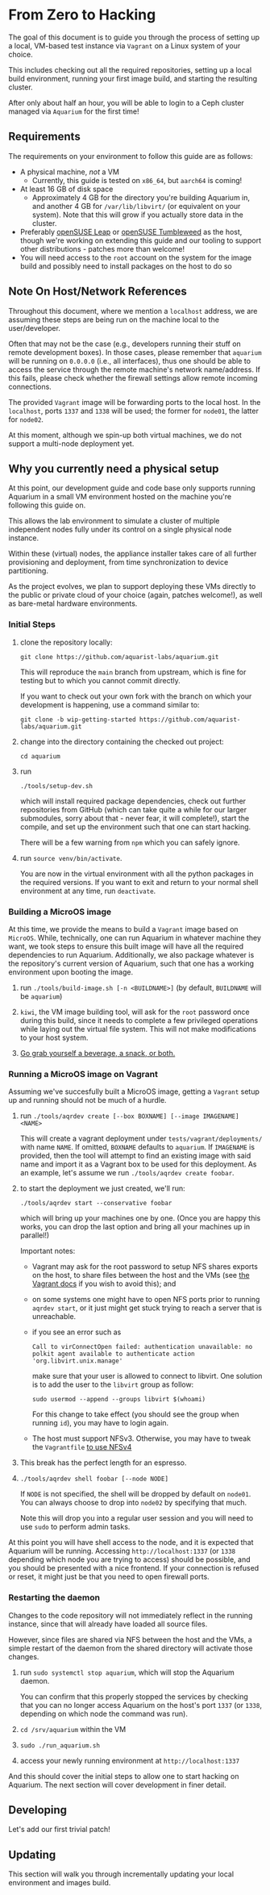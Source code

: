 # From Zero to Hacking

The goal of this document is to guide you through the process of setting
up a local, VM-based test instance via `Vagrant` on a Linux system of
your choice.

This includes checking out all the required repositories, setting up
a local build environment, running your first image build, and
starting the resulting cluster.

After only about half an hour, you will be able to login to a Ceph
cluster managed via `Aquarium` for the first time!

## Requirements

The requirements on your environment to follow this guide are as
follows:

- A physical machine, *not* a VM
  - Currently, this guide is tested on `x86_64`, but `aarch64` is
    coming!
- At least 16 GB of disk space
  - Approximately 4 GB for the directory you're building Aquarium in,
    and another 4 GB for `/var/lib/libvirt/` (or equivalent on your
    system). Note that this will grow if you actually store data in the
    cluster.
- Preferably [openSUSE Leap](https://www.opensuse.org/#Leap) or
  [openSUSE Tumbleweed](https://get.opensuse.org/tumbleweed) as the
  host, though we're working on extending this guide and our tooling to
  support other distributions - patches more than welcome!
- You will need access to the `root` account on the system for the image
  build and possibly need to install packages on the host to do so

## Note On Host/Network References

Throughout this document, where we mention a `localhost` address, we are
assuming these steps are being run on the machine local to the user/developer.

Often that may not be the case (e.g., developers running their stuff on
remote development boxes). In those cases, please remember that
`aquarium` will be running on `0.0.0.0` (i.e., all interfaces), thus one
should be able to access the service through the remote machine's
network name/address. If this fails, please check whether the firewall
settings allow remote incoming connections.

The provided `Vagrant` image will be forwarding ports to the local host. In the
`localhost`, ports `1337` and `1338` will be used; the former for `node01`, the
latter for `node02`.

At this moment, although we spin-up both virtual machines, we do not
support a multi-node deployment yet.


## Why you currently need a physical setup

At this point, our development guide and code base only supports running
Aquarium in a small VM environment hosted on the machine you're
following this guide on.

This allows the lab environment to simulate a cluster of multiple
independent nodes fully under its control on a single physical node
instance.

Within these (virtual) nodes, the appliance installer takes care of all
further provisioning and deployment, from time synchronization to device
partitioning.

As the project evolves, we plan to support deploying these VMs directly
to the public or private cloud of your choice (again, patches welcome!),
as well as bare-metal hardware environments.

### Initial Steps

1. clone the repository locally:

    `git clone https://github.com/aquarist-labs/aquarium.git`

   This will reproduce the `main` branch from upstream, which is fine
   for testing but to which you cannot commit directly.

   If you want to check out your own fork with the branch on which your
   development is happening, use a command similar to:

    `git clone -b wip-getting-started https://github.com/aquarist-labs/aquarium.git`

2. change into the directory containing the checked out project:

    `cd aquarium`

3. run 

    `./tools/setup-dev.sh`

   which will install required package dependencies, check out further
   repositories from GitHub (which can take quite a while for our larger
   submodules, sorry about that - never fear, it will complete!), start
   the compile, and set up the environment such that one can start
   hacking.

   There will be a few warning from `npm` which you can safely ignore.

4. run `source venv/bin/activate`.

   You are now in the virtual environment with all the python packages
   in the required versions. If you want to exit and return to your
   normal shell environment at any time, run `deactivate`.

### Building a MicroOS image

At this time, we provide the means to build a `Vagrant` image based on
`MicroOS`. While, technically, one can run Aquarium in whatever machine they
want, we took steps to ensure this built image will have all the required
dependencies to run Aquarium. Additionally, we also package whatever is the
repository's current version of Aquarium, such that one has a working
environment upon booting the image.

1. run `./tools/build-image.sh [-n <BUILDNAME>]` (by default, `BUILDNAME` will be `aquarium`)

2. `kiwi`, the VM image building tool, will ask for the `root` password
   once during this build, since it needs to complete a few privileged
   operations while laying out the virtual file system. This will not
   make modifications to your host system.

3. [Go grab yourself a beverage, a snack, or both.](https://xkcd.com/303/)


### Running a MicroOS image on Vagrant

Assuming we've succesfully built a MicroOS image, getting a `Vagrant` setup up
and running should not be much of a hurdle.

1. run `./tools/aqrdev create [--box BOXNAME] [--image IMAGENAME] <NAME>`

    This will create a vagrant deployment under `tests/vagrant/deployments/` with
    name `NAME`. If omitted, `BOXNAME` defaults to `aquarium`. If `IMAGENAME` is
    provided, then the tool will attempt to find an existing image with said
    name and import it as a Vagrant box to be used for this deployment. As an
    example, let's assume we run `./tools/aqrdev create foobar`.

2. to start the deployment we just created, we'll run:

    `./tools/aqrdev start --conservative foobar`

   which will bring up your machines one by one. (Once you are happy
   this works, you can drop the last option and bring all your machines up in
   parallel!)

   Important notes:

   - Vagrant may ask for the root password to setup NFS shares exports on the host,
     to share files between the host and the VMs (see [the Vagrant
     docs](https://www.vagrantup.com/docs/synced-folders/nfs#root-privilege-requirement)
     if you wish to avoid this); and

   - on some systems one might have to open NFS ports prior to running
     `aqrdev start`, or it just might get stuck trying to reach a server
     that is unreachable.

   - if you see an error such as

     `Call to virConnectOpen failed: authentication unavailable: no polkit agent available to authenticate action 'org.libvirt.unix.manage'`

     make sure that your user is allowed to connect to libvirt. One
     solution is to add the user to the `libvirt` group as follow:

     `sudo usermod --append --groups libvirt $(whoami)`

     For this change to take effect (you should see the group when
     running `id`), you may have to login again.

   - The host must support NFSv3. Otherwise, you may have to tweak the
     `Vagrantfile` [to use
     NFSv4](https://www.vagrantup.com/docs/synced-folders/nfs#other-notes)

3. This break has the perfect length for an espresso.

4. `./tools/aqrdev shell foobar [--node NODE]`

    If `NODE` is not specified, the shell will be dropped by default on
    `node01`. You can always choose to drop into `node02` by specifying that
    much.

    Note this will drop you into a regular user session and you will
    need to use `sudo` to perform admin tasks.

At this point you will have shell access to the node, and it is expected
that Aquarium will be running. Accessing `http://localhost:1337` (or
`1338` depending which node you are trying to access) should be
possible, and you should be presented with a nice frontend. If your
connection is refused or reset, it might just be that you need to open
firewall ports.


### Restarting the daemon

Changes to the code repository will not immediately reflect in the
running instance, since that will already have loaded all source files.

However, since files are shared via NFS between the host and the VMs,
a simple restart of the daemon from the shared directory will activate
those changes.

1. run `sudo systemctl stop aquarium`, which will stop the Aquarium daemon.

   You can confirm that this properly stopped the services by checking
   that you can no longer access Aquarium on the host's port `1337` (or
   `1338`, depending on which node the command was run).

2. `cd /srv/aquarium` within the VM

3. `sudo ./run_aquarium.sh`

4. access your newly running environment at `http://localhost:1337`

And this should cover the initial steps to allow one to start hacking on
Aquarium. The next section will cover development in finer detail.


## Developing

Let's add our first trivial patch!

## Updating

This section will walk you through incrementally updating your local
environment and images build.

